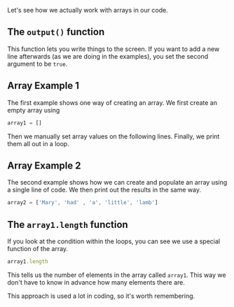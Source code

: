 Let's see how we actually work with arrays in our code.

## The `output()` function
This function lets you write things to the screen. If you want to add a new line afterwards (as we are doing in the examples), you set the second argument to be `true`.

## Array Example 1
The first example shows one way of creating an array. We first create an empty array using 

```javascript
array1 = []
```

Then we manually set array values on the following lines. Finally, we print them all out in a loop.

## Array Example 2
The second example shows how we can create and populate an array using a single line of code. We then print out the results in the same way.

```javascript
array2 = ['Mary', 'had' , 'a', 'little', 'lamb']
```

## The `array1.length` function
If you look at the condition within the loops, you can see we use a special function of the array.

```javascript
array1.length
```
This tells us the number of elements in the array called `array1`. This way we don't have to know in advance how many elements there are.

This approach is used a lot in coding, so it's worth remembering.
